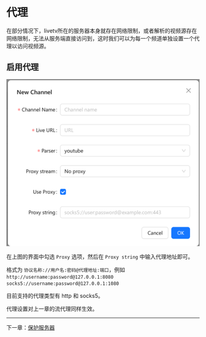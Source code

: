 # 代理

在部分情况下，livetv所在的服务器本身就存在网络限制，或者解析的视频源存在网络限制，无法从服务端直接访问到，这时我们可以为每一个频道单独设置一个代理以访问视频源。

## 启用代理
![proxy](images/proxy.png)

在上图的界面中勾选 `Proxy` 选项，然后在 `Proxy string` 中输入代理地址即可。

格式为 `协议名称://用户名:密码@代理地址:端口`，例如
 `http://username:password@127.0.0.1:8080`
 `socks5://username:password@127.0.0.1:1080`

目前支持的代理类型有 http 和 socks5。

代理设置对上一章的流代理同样生效。

---

下一章：[保护服务器](Security_cn.md)
